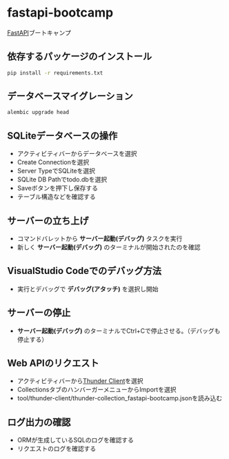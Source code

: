 # fastapi-bootcamp
[FastAPI](https://fastapi.tiangolo.com/)ブートキャンプ

## 依存するパッケージのインストール
```bash
pip install -r requirements.txt
```
## データベースマイグレーション
```bash
alembic upgrade head
```

## SQLiteデータベースの操作

+ アクティビティバーからデータベースを選択
+ Create Connectionを選択
+ Server TypeでSQLiteを選択
+ SQLite DB Pathでtodo.dbを選択
+ Saveボタンを押下し保存する
+ テーブル構造などを確認する

## サーバーの立ち上げ

+ コマンドバレットから **サーバー起動(デバッグ)** タスクを実行
+ 新しく **サーバー起動(デバッグ)** のターミナルが開始されたのを確認

## VisualStudio Codeでのデバッグ方法

+ 実行とデバッグで **デバッグ(アタッチ)** を選択し開始

## サーバーの停止

+ **サーバー起動(デバッグ)** のターミナルでCtrl+Cで停止させる。（デバッグも停止する）

## Web APIのリクエスト

+ アクティビティバーから[Thunder Client](https://www.thunderclient.com/)を選択
+ CollectionsタブのハンバーガーメニューからImportを選択
+ tool/thunder-client/thunder-collection_fastapi-bootcamp.jsonを読み込む

## ログ出力の確認

+ ORMが生成しているSQLのログを確認する
+ リクエストのログを確認する

